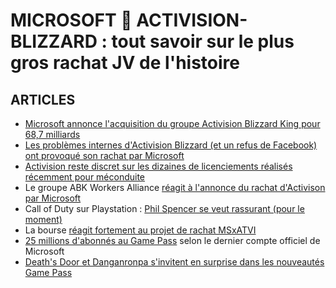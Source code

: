 # MICROSOFT 🤝 ACTIVISION-BLIZZARD : tout savoir sur le plus gros rachat JV de l'histoire

## ARTICLES

- [Microsoft annonce l'acquisition du groupe Activision Blizzard King pour 68,7 milliards](https://www.gamekult.com/actualite/microsoft-annonce-l-acquisition-du-groupe-activision-blizzard-king-pour-un-montant-historique-de-69-milliards-de-dollars-3050846205.html)
- [Les problèmes internes d'Activision Blizzard (et un refus de Facebook) ont provoqué son rachat par Microsoft](https://www.gamekult.com/actualite/les-problemes-internes-d-activision-blizzard-ont-provoque-son-rachat-par-microsoft-3050846227.html)
- [Activision reste discret sur les dizaines de licenciements réalisés récemment pour méconduite](https://www.gamekult.com/actualite/activision-blizzard-le-wall-street-journal-annonce-une-quarantaine-de-departs-depuis-juillet-suite-aux-enquetes-internes-3050846203.html)
- Le groupe ABK Workers Alliance [réagit à l'annonce du rachat d'Activison par Microsoft](https://twitter.com/ABetterABK/status/1483491936631545865)
- Call of Duty sur Playstation : [Phil Spencer se veut rassurant (pour le moment)](https://news.microsoft.com/features/microsoft-to-acquire-activision-blizzard-to-bring-the-joy-and-community-of-gaming-to-everyone-across-every-device/)
- La bourse [réagit fortement au projet de rachat MSxATVI](https://twitter.com/oscarlemaire/status/1483462280310366221)
- [25 millions d'abonnés au Game Pass](https://www.pcgamer.com/xbox-game-pass.25-million-subscribers/) selon le dernier compte officiel de Microsoft
- [Death's Door et Danganronpa s'invitent en surprise dans les nouveautés Game Pass](https://www.gamekult.com/actualite/xbox-game-pass-death-s-door-et-taiko-no-tatsujin-s-ajoutent-au-programme-de-janvier-3050846191.html)
